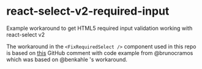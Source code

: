 # react-select-v2-required-input
Example workaround to get HTML5 required input validation working with react-select v2

The workaround in the `<FixRequiredSelect />` component used in this repo is based on [this](https://github.com/JedWatson/react-select/issues/1827#issuecomment-409343434) GitHub comment with code example from @brunocramos which was based on @benkahle 's workaround.
